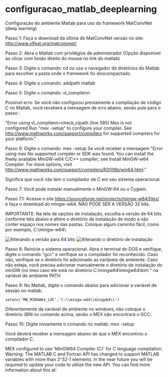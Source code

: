 # configuracao_matlab_deeplearning
Configuração do ambiente Matlab para uso do framework MatConvNet (deep learning)

Passo 1: Faça o download da última do MatConvNet versão no site: http://www.vlfeat.org/matconvnet/

Passo 2: Abra o Matlab com privilégios de administrador (Opção disponível ao clicar com botão direito do mouse no link do matlab)

Passo 3: Digite o comando: cd <diretoriodapastaMatConvNet> ou use o navegador de diretórios do Matlab para escolher a pasta onde o framework foi descompactado.

Passo 4: Digite o comando: addpath matlab

Passo 5: Digite o comando: vl_compilenn 

Possível erro: Se você não configurou previamente a compilação de código C no Matlab, você receberá a mensagem de erro abaixo, senão pule para o passo :

"Error using vl_compilenn>check_clpath (line 585)
Mex is not configured.Run "mex -setup" to configure your compiler. See http://www.mathworks.com/support/compilers for supported compilers for your platform."

Passo 6: Digite o comando: mex -setup
Se você receber a mensagem
"Error using mex
No supported compiler or SDK was found. You can install the freely available MinGW-w64 C/C++ compiler; see Install MinGW-w64 Compiler. For more options, visit http://www.mathworks.com/support/compilers/R2016b/win64.html." 

Significa que você não tem o compilador de C em seu sistema operacional.

Passo 7: Você pode instalar manualmente o MinGW-64 ou o Cygwin. 

Passo 7.1: Acesse o site https://sourceforge.net/projects/mingw-w64/files/ e faça o download do mingw-w64. NÃO PODE SER A VERSÃO 32 bits. 

IMPORTANTE: Na tela de opções de instalação, escolha a versão de 64 bits conforme tela abaixo e altere o diretório de instalação de modo a não conter espaço nos nomes das pastas. Coloque algum caminho fácil, como por exemplo, C:\mingw-w64\ 

![Alterando a versão para 64 bits](/imagens/instalacaomingw.png)
![Alterando o diretório de instalação](imagens/instalacaomingw.png)
 
Passo 8: Reinicie o sistema operacional. Abra o terminal do DOS e verifique, digite o comando "gcc" e verifique se o compilador foi reconhecido. Caso não, verifique se o diretório foi adicionado as variáveis de ambiente.
Caso não esteja, você precisa adicionar manualmente o diretório de instalação do minGW (no meu caso ele está no diretório C:\mingw64\mingw64\bin\ " na variável de ambiente PATH

Passo 9: No Matlab, digite o comando abaixo para adicionar a variável de sessão no matlab.

    setenv('MW_MINGW64_LOC','C:\\mingw-w64\\mingw64\\')

Diferentemente da variável de ambiente no windows, não coloque o diretório \BIN no comando acima, senão o MEX não encontrará o GCC.

Passo 10: Digite novamente o comando no matlab: mex -setup

Você deverá receber a mensagem abaixo de que o MEX encontrou o compilador C.

MEX configured to use 'MinGW64 Compiler (C)' for C language compilation.
Warning: The MATLAB C and Fortran API has changed to support MATLAB
	 variables with more than 2^32-1 elements. In the near future
	 you will be required to update your code to utilize the
	 new API. You can find more information about this at:
